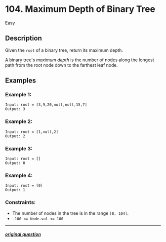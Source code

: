 # 104. Maximum Depth of Binary Tree

Easy

## Description

Given the `root` of a binary tree, return its maximum depth.

A binary tree's *maximum depth* is the number of nodes along the longest path from the root node down to the farthest leaf node.

## Examples

### Example 1:

```
Input: root = [3,9,20,null,null,15,7]
Output: 3
```

### Example 2:

```
Input: root = [1,null,2]
Output: 2

```

### Example 3:

```
Input: root = []
Output: 0
```

### Example 4:

```
Input: root = [0]
Output: 1
```

### Constraints:

- The number of nodes in the tree is in the range `[0, 104]`.
- `-100 <= Node.val <= 100`

---

##### [original question](https://leetcode.com/problems/maximum-depth-of-binary-tree/)
